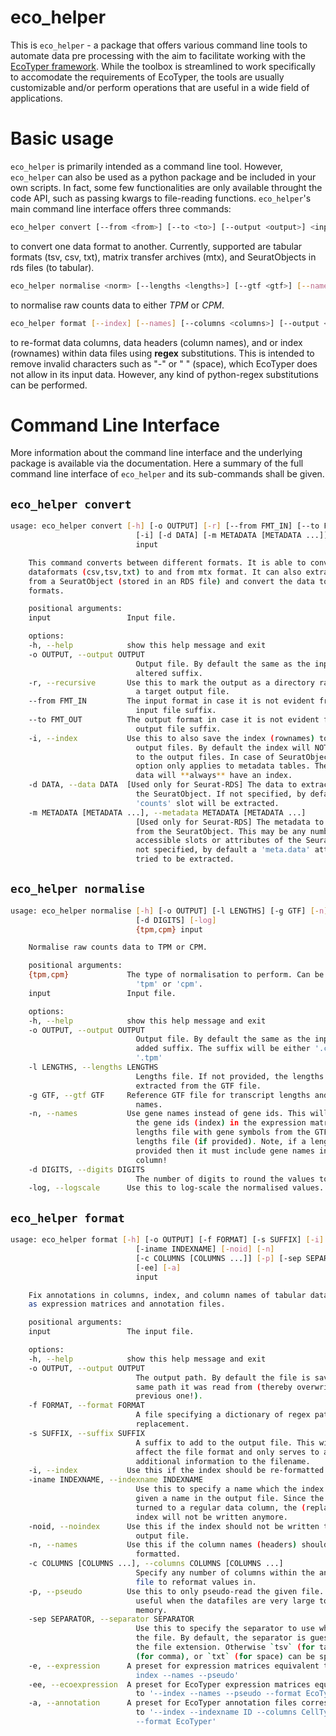 
eco_helper
==========

This is `eco_helper` - a package that offers various command line tools to automate data pre processing with the aim to facilitate working with the [EcoTyper framework](https://github.com/digitalcytometry/ecotyper). While the toolbox is streamlined to work specifically to accomodate the requirements of EcoTyper, the tools are usually customizable and/or perform operations that are useful in a wide field of applications. 

Basic usage
===========
`eco_helper` is primarily intended as a command line tool. However, `eco_helper` can also be used as a python package and be included in your own scripts. In fact, some few functionalities are only available throught the code API, such as passing kwargs to file-reading functions. `eco_helper`'s main command line interface offers three commands: 

```bash
eco_helper convert [--from <from>] [--to <to>] [--output <output>] <input>
```

to convert one data format to another. Currently, supported are tabular formats (tsv, csv, txt), matrix transfer archives (mtx), and SeuratObjects in rds files (to tabular).


```bash
eco_helper normalise <norm> [--lengths <lengths>] [--gtf <gtf>] [--names] [--output <output>] <input>
```

to normalise raw counts data to either *TPM* or *CPM*.

```bash
eco_helper format [--index] [--names] [--columns <columns>] [--output <output>] [--pseudo] [--formats <formats>] <input>
```

to re-format data columns, data headers (column names), and or index (rownames) within data files using **regex** substitutions. This is intended to remove invalid characters such as "-" or " " (space), which EcoTyper does not allow in its input data. However, any kind of python-regex substitutions can be performed.


Command Line Interface
======================

More information about the command line interface and the underlying package is available via the documentation. Here a summary of the full command line interface of `eco_helper` and its sub-commands shall be given. 

`eco_helper convert`
--------------------

```bash
usage: eco_helper convert [-h] [-o OUTPUT] [-r] [--from FMT_IN] [--to FMT_OUT]
                            [-i] [-d DATA] [-m METADATA [METADATA ...]]
                            input

    This command converts between different formats. It is able to convert tabular
    dataformats (csv,tsv,txt) to and from mtx format. It can also extract data
    from a SeuratObject (stored in an RDS file) and convert the data to tabular
    formats.

    positional arguments:
    input                 Input file.

    options:
    -h, --help            show this help message and exit
    -o OUTPUT, --output OUTPUT
                            Output file. By default the same as the input with
                            altered suffix.
    -r, --recursive       Use this to mark the output as a directory rather than
                            a target output file.
    --from FMT_IN         The input format in case it is not evident from the
                            input file suffix.
    --to FMT_OUT          The output format in case it is not evident from the
                            output file suffix.
    -i, --index           Use this to also save the index (rownames) to tabular
                            output files. By default the index will NOT be written
                            to the output files. In case of SeuratObject data this
                            option only applies to metadata tables. The extracted
                            data will **always** have an index.
    -d DATA, --data DATA  [Used only for Seurat-RDS] The data to extract from
                            the SeuratObject. If not specified, by default the
                            'counts' slot will be extracted.
    -m METADATA [METADATA ...], --metadata METADATA [METADATA ...]
                            [Used only for Seurat-RDS] The metadata to extract
                            from the SeuratObject. This may be any number
                            accessible slots or attributes of the SeuratObject. If
                            not specified, by default a 'meta.data' attribute is
                            tried to be extracted.
```

`eco_helper normalise`
----------------------
```bash
usage: eco_helper normalise [-h] [-o OUTPUT] [-l LENGTHS] [-g GTF] [-n]
                            [-d DIGITS] [-log]
                            {tpm,cpm} input

    Normalise raw counts data to TPM or CPM.

    positional arguments:
    {tpm,cpm}             The type of normalisation to perform. Can be either
                            'tpm' or 'cpm'.
    input                 Input file.

    options:
    -h, --help            show this help message and exit
    -o OUTPUT, --output OUTPUT
                            Output file. By default the same as the input with
                            added suffix. The suffix will be either '.cpm' or
                            '.tpm'
    -l LENGTHS, --lengths LENGTHS
                            Lengths file. If not provided, the lengths will be
                            extracted from the GTF file.
    -g GTF, --gtf GTF     Reference GTF file for transcript lengths and/or gene
                            names.
    -n, --names           Use gene names instead of gene ids. This will replace
                            the gene ids (index) in the expression matrix and
                            lengths file with gene symbols from the GTF file or
                            lengths file (if provided). Note, if a length file is
                            provided then it must include gene names in the second
                            column!
    -d DIGITS, --digits DIGITS
                            The number of digits to round the values to.
    -log, --logscale      Use this to log-scale the normalised values.
```

`eco_helper format`
-------------------
```bash
usage: eco_helper format [-h] [-o OUTPUT] [-f FORMAT] [-s SUFFIX] [-i]
                            [-iname INDEXNAME] [-noid] [-n]
                            [-c COLUMNS [COLUMNS ...]] [-p] [-sep SEPARATOR] [-e]
                            [-ee] [-a]
                            input

    Fix annotations in columns, index, and column names of tabular data files such
    as expression matrices and annotation files.

    positional arguments:
    input                 The input file.

    options:
    -h, --help            show this help message and exit
    -o OUTPUT, --output OUTPUT
                            The output path. By default the file is saved to the
                            same path it was read from (thereby overwriting the
                            previous one!).
    -f FORMAT, --format FORMAT
                            A file specifying a dictionary of regex patterns for
                            replacement.
    -s SUFFIX, --suffix SUFFIX
                            A suffix to add to the output file. This will not
                            affect the file format and only serves to add
                            additional information to the filename.
    -i, --index           Use this if the index should be re-formatted.
    -iname INDEXNAME, --indexname INDEXNAME
                            Use this to specify a name which the index should be
                            given a name in the output file. Since the index is
                            turned to a regular data column, the (replacement)
                            index will not be written anymore.
    -noid, --noindex      Use this if the index should not be written to the
                            output file.
    -n, --names           Use this if the column names (headers) should be re-
                            formatted.
    -c COLUMNS [COLUMNS ...], --columns COLUMNS [COLUMNS ...]
                            Specify any number of columns within the annotation
                            file to reformat values in.
    -p, --pseudo          Use this to only pseudo-read the given file. This is
                            useful when the datafiles are very large to save
                            memory.
    -sep SEPARATOR, --separator SEPARATOR
                            Use this to specify the separator to use when reading
                            the file. By default, the separator is guessed from
                            the file extension. Otherwise `tsv` (for tab), `csv`
                            (for comma), or `txt` (for space) can be specified.
    -e, --expression      A preset for expression matrices equivalent to '--
                            index --names --pseudo'
    -ee, --ecoexpression  A preset for EcoTyper expression matrices equivalent
                            to '--index --names --pseudo --format EcoTyper'
    -a, --annotation      A preset for EcoTyper annotation files corresponding
                            to '--index --indexname ID --columns CellType Sample
                            --format EcoTyper'
```